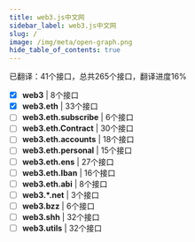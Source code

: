 ```yaml
---
title: web3.js中文网
sidebar_label: web3.js中文网
slug: /
image: /img/meta/open-graph.png
hide_table_of_contents: true
---
```


已翻译：41个接口，总共265个接口，翻译进度16%

- [x] **web3** | 8个接口
- [x] **web3.eth** | 33个接口
- [ ] **web3.eth.subscribe** | 6个接口
- [ ] **web3.eth.Contract** | 30个接口
- [ ] **web3.eth.accounts** | 18个接口
- [ ] **web3.eth.personal** | 15个接口
- [ ] **web3.eth.ens** | 27个接口
- [ ] **web3.eth.Iban** | 16个接口
- [ ] **web3.eth.abi** | 8个接口
- [ ] **web3.*.net** | 3个接口
- [ ] **web3.bzz** | 6个接口
- [ ] **web3.shh** | 32个接口
- [ ] **web3.utils** | 32个接口